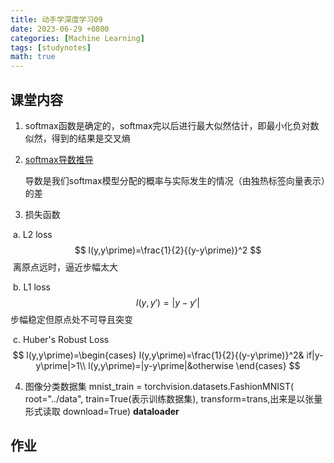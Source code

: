 ```yaml
---
title: 动手学深度学习09
date: 2023-06-29 +0800
categories: [Machine Learning]
tags: [studynotes]   
math: true
---
```

## 课堂内容

1. softmax函数是确定的，softmax完以后进行最大似然估计，即最小化负对数似然，得到的结果是交叉熵

2. [softmax导数推导](https://zh.d2l.ai/chapter_linear-networks/softmax-regression.html)

   导数是我们softmax模型分配的概率与实际发生的情况（由独热标签向量表示）的差

3. 损失函数

  ​	a. L2 loss
$$
  l(y,y\prime)=\frac{1}{2}{(y-y\prime)}^2
$$
  ​		离原点远时，逼近步幅太大

  ​	 b. L1 loss
$$
  l(y,y\prime)=|y-y\prime|
$$
  ​		步幅稳定但原点处不可导且突变

  ​	 c. Huber's Robust Loss
$$
  l(y,y\prime)=\begin{cases}
  l(y,y\prime)=\frac{1}{2}{(y-y\prime)}^2& if|y-y\prime|>1\\
  l(y,y\prime)=|y-y\prime|&otherwise
  \end{cases}
$$

4. 图像分类数据集 
	mnist_train = torchvision.datasets.FashionMNIST(
    root="../data", train=True(表示训练数据集), transform=trans,出来是以张量形式读取 download=True)
    **dataloader** 
## 作业